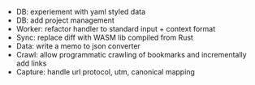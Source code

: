 - DB: experiement with yaml styled data
- DB: add project management
- Worker: refactor handler to standard input + context format
- Sync: replace diff with WASM lib compiled from Rust
- Data: write a memo to json converter
- Crawl: allow programmatic crawling of bookmarks and incrementally add links
- Capture: handle url protocol, utm, canonical mapping
